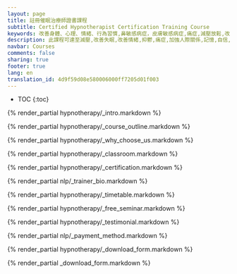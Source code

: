 ```yaml
---
layout: page
title: 註冊催眠治療師證書課程
subtitle: Certified Hypnotherapist Certification Training Course
keywords: 改善身體、心理、情緒、行為習慣,鼻敏感病症，皮膚敏感病症,痛症,減壓放鬆,改善睡眠質素,改善情緒，人際關係,控制體重,增強記憶力,增加自信,消除抑鬱,消除驚恐,戒煙,戒酒
description: 此課程可達至減壓,改善失眠,改善情緒,抑鬱,痛症,加強人際關係,記憶,自信,控制體重
navbar: Courses
comments: false
sharing: true
footer: true
lang: en
translation_id: 4d9f59d08e580006000ff7205d01f003
---
```


* TOC
{:toc}


{% render_partial hypnotherapy/_intro.markdown %}

{% render_partial hypnotherapy/_course_outline.markdown %}

{% render_partial hypnotherapy/_why_choose_us.markdown %}

{% render_partial hypnotherapy/_classroom.markdown %}

{% render_partial hypnotherapy/_certification.markdown %}

{% render_partial nlp/_trainer_bio.markdown %}

{% render_partial hypnotherapy/_timetable.markdown %}

{% render_partial hypnotherapy/_free_seminar.markdown %}

{% render_partial hypnotherapy/_testimonial.markdown %}

{% render_partial nlp/_payment_method.markdown %}

{% render_partial hypnotherapy/_download_form.markdown %}

{% render_partial _download_form.markdown %}
